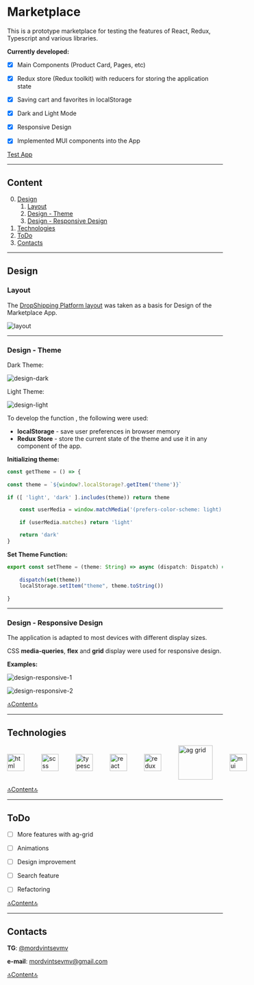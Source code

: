 # Marketplace

This is a prototype marketplace for testing the features of React, Redux, Typescript and various libraries.

**Currently developed:**
- [X] Main Components (Product Card, Pages, etc)
- [X] Redux store (Redux toolkit) with reducers for storing the application state
- [X] Saving cart and favorites in localStorage
- [X] Dark and Light Mode
- [X] Responsive Design
- [X] Implemented MUI components into the App


<a href="https://mordvintsevmv.github.io/marketplace" target="_blank">Test App</a>

---

## <a name="content">Content</a>

0. [Design](#design)
   1. [Layout](#design-layout)
   2. [Design - Theme](#design-theme)
   3. [Design - Responsive Design](#design-responsive)
1. [Technologies](#technologies)
1. [ToDo](#todo)
2. [Contacts](#contacts)


---

## <a name="design">Design</a>

### <a name="design-layout">Layout</a>
The <a href="https://dribbble.com/shots/16007150-Drop-Shipping-Platform">DropShipping Platform layout</a> 
was taken as a basis for Design of the Marketplace App.

![layout](readme-img/layout.png)

---

### <a name="design-theme">Design - Theme</a>

Dark Theme:

![design-dark](readme-img/design-theme-dark.png)

Light Theme:

![design-light](readme-img/design-theme-light.png)


To develop the function , the following were used:

- **localStorage** - save user preferences in browser memory
- **Redux Store** - store the current state of the theme and use it in any component of the app.

**Initializing theme:**
```javascript
const getTheme = () => {
    
const theme = `${window?.localStorage?.getItem('theme')}`
   
if ([ 'light', 'dark' ].includes(theme)) return theme

    const userMedia = window.matchMedia('(prefers-color-scheme: light)')
   
    if (userMedia.matches) return 'light'

    return 'dark'
}
```

**Set Theme Function:**
```javascript
export const setTheme = (theme: String) => async (dispatch: Dispatch) => {
    
    dispatch(set(theme))
    localStorage.setItem("theme", theme.toString())
   
}
```

---

### <a name="design-responsive">Design - Responsive Design</a>

The application is adapted to most devices with different display sizes.

CSS **media-queries**, **flex** and **grid** display were used for responsive design.

**Examples:**

![design-responsive-1](readme-img/design-responsive-1.png)

![design-responsive-2](readme-img/design-responsive-2.png)

[🔝Content🔝](#content)

---

## <a name="technologies">Technologies</a>

<div style="display:flex; justify-content: space-around; align-items: center; gap: 40px">
<img src="https://upload.wikimedia.org/wikipedia/commons/thumb/6/61/HTML5_logo_and_wordmark.svg/1024px-HTML5_logo_and_wordmark.svg.png?20170517184425" width="40" alt="html"/>
<img src="https://1000logos.net/wp-content/uploads/2020/08/Sass-Logo-1024x640.png" width="40" alt="scss"/>
<img src="https://www.svgrepo.com/show/303600/typescript-logo.svg" width="40" alt="typescript"/>
<img src="https://www.vectorlogo.zone/logos/reactjs/reactjs-icon.svg" width="40" alt="react"/>
<img src="https://cdn.icon-icons.com/icons2/2415/PNG/512/redux_original_logo_icon_146365.png" width="40" alt="redux"/>
<img src="https://blog.ag-grid.com/content/images/2021/02/new-logo-1.png" width="80" alt="ag grid"/>
<img src="https://mui.com/static/logo.png" width="40" alt="mui"/>
</div>

[🔝Content🔝](#content)

---

## <a name="todo">ToDo</a>

- [ ] More features with ag-grid

- [ ] Animations

- [ ] Design improvement

- [ ] Search feature

- [ ] Refactoring 

[🔝Content🔝](#content)

---

## <a name="contacts">Contacts</a>

**TG**: [@mordvintsevmv](https://t.me/mordvintsevmv)

**e-mail**: mordvintsevmv@gmail.com


[🔝Content🔝](#content)
